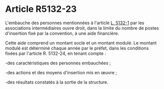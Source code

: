 # Article R5132-23

L'embauche des personnes mentionnées à l'article [L. 5132-1][1] par les associations intermédiaires ouvre droit, dans la limite du nombre de postes d'insertion fixé par la convention, à une aide financière. 

Cette aide comprend un montant socle et un montant modulé. Le montant modulé est déterminé chaque année par le préfet, dans les conditions fixées par l'article R. 5132-24, en tenant compte :

-des caractéristiques des personnes embauchées ;

-des actions et des moyens d'insertion mis en œuvre ;

-des résultats constatés à la sortie de la structure.

 [1]: /affichCodeArticle.do?cidTexte=LEGITEXT000006072050&idArticle=LEGIARTI000006903495&dateTexte=&categorieLien=cid